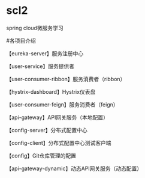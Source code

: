 # scl2
spring cloud微服务学习

#各项目介绍

【eureka-server】服务注册中心

【user-service】服务提供者

【user-consumer-ribbon】服务消费者（ribbon）

【hystrix-dashboard】Hystrix仪表盘

【user-consumer-feign】服务消费者（feign）

【api-gateway】API网关服务（本地配置）

【config-server】分布式配置中心

【config-client】分布式配置中心测试客户端

【config】Git仓库管理的配置

【api-gateway-dynamic】动态API网关服务（动态配置）
